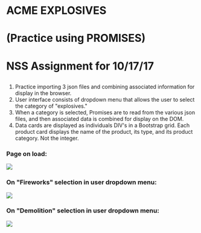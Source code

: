 # ACME EXPLOSIVES
# (Practice using PROMISES)
##
# NSS Assignment for 10/17/17

##

1. Practice importing 3 json files and combining associated information for display in the browser.
2. User interface consists of dropdown menu that allows the user to select the category of "explosives."
3. When a category is selected, Promises are to read from the various json files, and then associated data is combined for display on the DOM.
4. Data cards are displayed as individuals DIV's in a Bootstrap grid. Each product card displays the name of the product, its type, and its product category. Not the integer.

### Page on load:
<img src="./img/site1.jgp">

### On "Fireworks" selection in user dropdown menu:
<img src="./img/site2.jgp">

### On "Demolition" selection in user dropdown menu:
<img src="./img/site3.jgp">
